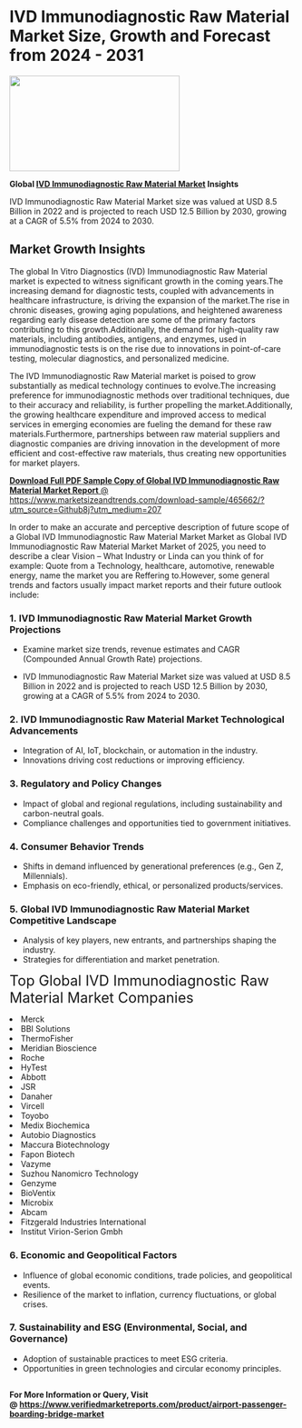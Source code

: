 <H1>IVD Immunodiagnostic Raw Material Market Size, Growth and Forecast from 2024 - 2031</H1><img class="aligncenter size-medium wp-image-584254" src="https://thirdeyenews.in/wp-content/uploads/2024/09/Global-Market-Research-300x168.jpeg" alt="" width="300" height="168" /><p><strong>Global&nbsp;<a href="https://www.marketsizeandtrends.com/download-sample/465662/?utm_source=Github8j?utm_medium=207">IVD Immunodiagnostic Raw Material Market</a> Insights</strong></p><p>IVD Immunodiagnostic Raw Material Market size was valued at USD 8.5 Billion in 2022 and is projected to reach USD 12.5 Billion by 2030, growing at a CAGR of 5.5% from 2024 to 2030.</p><p><h2>Market Growth Insights</h2> <p>The global In Vitro Diagnostics (IVD) Immunodiagnostic Raw Material market is expected to witness significant growth in the coming years.The increasing demand for diagnostic tests, coupled with advancements in healthcare infrastructure, is driving the expansion of the market.The rise in chronic diseases, growing aging populations, and heightened awareness regarding early disease detection are some of the primary factors contributing to this growth.Additionally, the demand for high-quality raw materials, including antibodies, antigens, and enzymes, used in immunodiagnostic tests is on the rise due to innovations in point-of-care testing, molecular diagnostics, and personalized medicine.</p> <p><a href="download_sample_link"></a></p> <p>The IVD Immunodiagnostic Raw Material market is poised to grow substantially as medical technology continues to evolve.The increasing preference for immunodiagnostic methods over traditional techniques, due to their accuracy and reliability, is further propelling the market.Additionally, the growing healthcare expenditure and improved access to medical services in emerging economies are fueling the demand for these raw materials.Furthermore, partnerships between raw material suppliers and diagnostic companies are driving innovation in the development of more efficient and cost-effective raw materials, thus creating new opportunities for market players.</p> <p><a href="get_more_info_link"></p><p><span class=""><strong>Download Full PDF Sample Copy of Global IVD Immunodiagnostic Raw Material Market Report</strong> @ <a href="https://www.marketsizeandtrends.com/download-sample/465662/?utm_source=Github8j?utm_medium=207" target="_blank">https://www.marketsizeandtrends.com/download-sample/465662/?utm_source=Github8j?utm_medium=207</a></span></p><p>In order to make an accurate and perceptive description of future scope of a Global&nbsp;IVD Immunodiagnostic Raw Material Market Market as Global&nbsp;IVD Immunodiagnostic Raw Material Market Market of 2025, you need to describe a clear Vision &ndash; What Industry or Linda can you think of for example: Quote from a Technology, healthcare, automotive, renewable energy, name the market you are Reffering to.However, some general trends and factors usually impact market reports and their future outlook include:</p><h3>1.&nbsp;<strong>IVD Immunodiagnostic Raw Material Market Growth Projections</strong></h3><ul><li>Examine market size trends, revenue estimates and CAGR (Compounded Annual Growth Rate) projections.</li><li><p>IVD Immunodiagnostic Raw Material Market size was valued at USD 8.5 Billion in 2022 and is projected to reach USD 12.5 Billion by 2030, growing at a CAGR of 5.5% from 2024 to 2030.</p></li></ul><h3>2.&nbsp;<strong>IVD Immunodiagnostic Raw Material Market Technological Advancements</strong></h3><ul><li>Integration of AI, IoT, blockchain, or automation in the industry.</li><li>Innovations driving cost reductions or improving efficiency.</li></ul><h3>3.&nbsp;<strong>Regulatory and Policy Changes</strong></h3><ul><li>Impact of global and regional regulations, including sustainability and carbon-neutral goals.</li><li>Compliance challenges and opportunities tied to government initiatives.</li></ul><h3>4.&nbsp;<strong>Consumer Behavior Trends</strong></h3><ul><li>Shifts in demand influenced by generational preferences (e.g., Gen Z, Millennials).</li><li>Emphasis on eco-friendly, ethical, or personalized products/services.</li></ul><h3>5.&nbsp;<strong>Global IVD Immunodiagnostic Raw Material Market Competitive Landscape</strong></h3><ul><li>Analysis of key players, new entrants, and partnerships shaping the industry.</li><li>Strategies for differentiation and market penetration.</li></ul><p data-pm-slice="1 1 []"><span style="color: inherit; font-family: inherit; font-size: 25px;">Top Global IVD Immunodiagnostic Raw Material Market Companies</span></p><div class="" data-test-id=""><p><li>Merck</li><li> BBI Solutions</li><li> ThermoFisher</li><li> Meridian Bioscience</li><li> Roche</li><li> HyTest</li><li> Abbott</li><li> JSR</li><li> Danaher</li><li> Vircell</li><li> Toyobo</li><li> Medix Biochemica</li><li> Autobio Diagnostics</li><li> Maccura Biotechnology</li><li> Fapon Biotech</li><li> Vazyme</li><li> Suzhou Nanomicro Technology</li><li> Genzyme</li><li> BioVentix</li><li> Microbix</li><li> Abcam</li><li> Fitzgerald Industries International</li><li> Institut Virion-Serion Gmbh</li></p></div><h3>6.&nbsp;<strong>Economic and Geopolitical Factors</strong></h3><ul><li>Influence of global economic conditions, trade policies, and geopolitical events.</li><li>Resilience of the market to inflation, currency fluctuations, or global crises.</li></ul><h3>7.&nbsp;<strong>Sustainability and ESG (Environmental, Social, and Governance)</strong></h3><ul><li>Adoption of sustainable practices to meet ESG criteria.</li><li>Opportunities in green technologies and circular economy principles.</li></ul><h2><strong style="font-size: 14px;">For More Information or Query, Visit @&nbsp;</strong><a style="background-color: #ffffff; font-size: 14px;" href="https://www.marketsizeandtrends.com/report/ivd-immunodiagnostic-raw-material-market/" target="_blank">https://www.verifiedmarketreports.com/product/airport-passenger-boarding-bridge-market</a></h2>